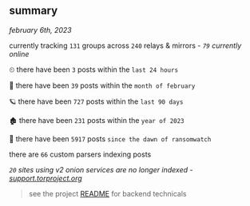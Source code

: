 
## summary
_february 6th, 2023_

currently tracking `131` groups across `240` relays & mirrors - _`79` currently online_

⏲ there have been `3` posts within the `last 24 hours`

🦈 there have been `39` posts within the `month of february`

🪐 there have been `727` posts within the `last 90 days`

🏚 there have been `231` posts within the `year of 2023`

🦕 there have been `5917` posts `since the dawn of ransomwatch`

there are `66` custom parsers indexing posts

_`20` sites using v2 onion services are no longer indexed - [support.torproject.org](https://support.torproject.org/onionservices/v2-deprecation/)_

> see the project [README](https://github.com/joshhighet/ransomwatch#ransomwatch--) for backend technicals
